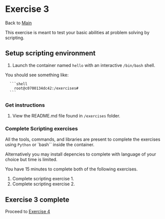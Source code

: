 # Exercise 3

Back to [Main](../README.md)

This exercise is meant to test your basic abilities at problem solving by scripting.

## Setup scripting environment

1. Launch the container named `hello` with an interactive `/bin/bash` shell.

 You should see something like:

      ```shell
        root@c0700134dc42:/exercises#
      ```

### Get instructions

1. View the README.md file found in `/exercises` folder.

### Complete Scripting exercises

All the tools, commands, and libraries are present to complete the
exercises using `Python` or `bash`` inside the container.

Alternatively you may install depencies to complete with language of
your choice but time is limited.

You have 15 minutes to complete both of the following exercises.

1. Complete scripting exercise 1.
1. Complete scripting exercise 2.

## Exercise 3 complete

Proceed to [Exercise 4](../exercise4/README.md)
